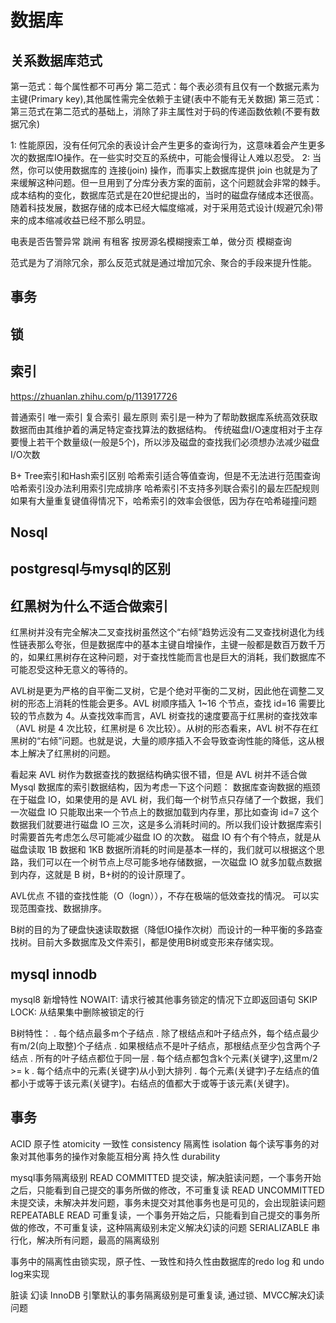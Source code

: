 # 数据库

## 关系数据库范式

第一范式：每个属性都不可再分
第二范式：每个表必须有且仅有一个数据元素为主键(Primary key),其他属性需完全依赖于主键(表中不能有无关数据)
第三范式：第三范式在第二范式的基础上，消除了非主属性对于码的传递函数依赖(不要有数据冗余)

1: 性能原因，没有任何冗余的表设计会产生更多的查询行为，这意味着会产生更多次的数据库IO操作。在一些实时交互的系统中，可能会慢得让人难以忍受。
2: 当然，你可以使用数据库的 连接(join) 操作，而事实上数据库提供 join 也就是为了来缓解这种问题。但一旦用到了分库分表方案的面前，这个问题就会非常的棘手。
成本结构的变化，数据库范式是在20世纪提出的，当时的磁盘存储成本还很高。随着科技发展，数据存储的成本已经大幅度缩减，对于采用范式设计(规避冗余)带来的成本缩减收益已经不那么明显。

电表是否告警异常 跳闸 有租客
按房源名模糊搜索工单，做分页
模糊查询

范式是为了消除冗余，那么反范式就是通过增加冗余、聚合的手段来提升性能。

## 事务

## 锁

## 索引

https://zhuanlan.zhihu.com/p/113917726

普通索引
唯一索引
复合索引 最左原则
索引是一种为了帮助数据库系统高效获取数据而由其维护着的满足特定查找算法的数据结构。
传统磁盘I/O速度相对于主存要慢上若干个数量级(一般是5个)，所以涉及磁盘的查找我们必须想办法减少磁盘I/O次数

B+ Tree索引和Hash索引区别
哈希索引适合等值查询，但是不无法进行范围查询 哈希索引没办法利用索引完成排序 哈希索引不支持多列联合索引的最左匹配规则 如果有大量重复键值得情况下，哈希索引的效率会很低，因为存在哈希碰撞问题

## Nosql

## postgresql与mysql的区别

## 红黑树为什么不适合做索引

红黑树并没有完全解决二叉查找树虽然这个“右倾”趋势远没有二叉查找树退化为线性链表那么夸张，但是数据库中的基本主键自增操作，主键一般都是数百万数千万的，如果红黑树存在这种问题，对于查找性能而言也是巨大的消耗，我们数据库不可能忍受这种无意义的等待的。

AVL树是更为严格的自平衡二叉树，它是个绝对平衡的二叉树，因此他在调整二叉树的形态上消耗的性能会更多。AVL 树顺序插入 1~16 个节点，查找 id=16 需要比较的节点数为 4。从查找效率而言，AVL 树查找的速度要高于红黑树的查找效率（AVL 树是 4 次比较，红黑树是 6 次比较）。从树的形态看来，AVL 树不存在红黑树的“右倾”问题。也就是说，大量的顺序插入不会导致查询性能的降低，这从根本上解决了红黑树的问题。

看起来 AVL 树作为数据查找的数据结构确实很不错，但是 AVL 树并不适合做 Mysql 数据库的索引数据结构，因为考虑一下这个问题：
数据库查询数据的瓶颈在于磁盘 IO，如果使用的是 AVL 树，我们每一个树节点只存储了一个数据，我们一次磁盘 IO 只能取出来一个节点上的数据加载到内存里，那比如查询 id=7 这个数据我们就要进行磁盘 IO 三次，这是多么消耗时间的。所以我们设计数据库索引时需要首先考虑怎么尽可能减少磁盘 IO 的次数。
磁盘 IO 有个有个特点，就是从磁盘读取 1B 数据和 1KB 数据所消耗的时间是基本一样的，我们就可以根据这个思路，我们可以在一个树节点上尽可能多地存储数据，一次磁盘 IO 就多加载点数据到内存，这就是 B 树，B+树的的设计原理了。

AVL优点
不错的查找性能（O（logn）），不存在极端的低效查找的情况。
可以实现范围查找、数据排序。

B树的目的为了硬盘快速读取数据（降低IO操作次树）而设计的一种平衡的多路查找树。目前大多数据库及文件索引，都是使用B树或变形来存储实现。

## mysql innodb

mysql8 新增特性
NOWAIT:     请求行被其他事务锁定的情况下立即返回语句
SKIP LOCK:  从结果集中删除被锁定的行

B树特性：
. 每个结点最多m个子结点
. 除了根结点和叶子结点外，每个结点最少有m/2(向上取整)个子结点
. 如果根结点不是叶子结点，那根结点至少包含两个子结点
. 所有的叶子结点都位于同一层
. 每个结点都包含k个元素(关键字),这里m/2 >= k
. 每个结点中的元素(关键字)从小到大排列
. 每个元素(关键字)子左结点的值都小于或等于该元素(关键字)。右结点的值都大于或等于该元素(关键字)。

## 事务

ACID
原子性 atomicity
一致性 consistency
隔离性 isolation 每个读写事务的对象对其他事务的操作对象能互相分离
持久性 durability

mysql事务隔离级别
READ COMMITTED    提交读，解决脏读问题，一个事务开始之后，只能看到自己提交的事务所做的修改，不可重复读
READ UNCOMMITTED  未提交读，未解决并发问题，事务未提交对其他事务也是可见的，会出现脏读问题
REPEATABLE READ   可重复读，一个事务开始之后，只能看到自己提交的事务所做的修改，不可重复读，这种隔离级别未定义解决幻读的问题
SERIALIZABLE      串行化，解决所有问题，最高的隔离级别

事务中的隔离性由锁实现，原子性、一致性和持久性由数据库的redo log 和 undo log来实现

脏读 幻读
InnoDB 引擎默认的事务隔离级别是可重复读, 通过锁、MVCC解决幻读问题